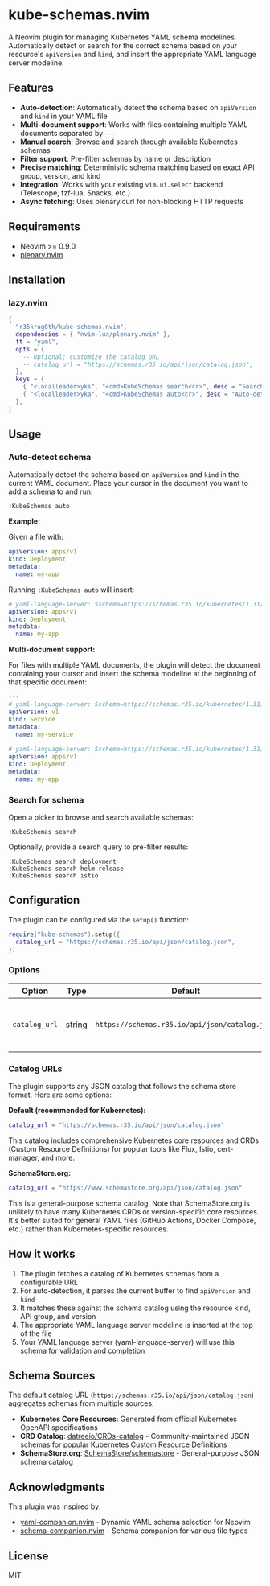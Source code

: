 # kube-schemas.nvim

A Neovim plugin for managing Kubernetes YAML schema modelines. Automatically detect or search for the correct schema based on your resource's `apiVersion` and `kind`, and insert the appropriate YAML language server modeline.

## Features

- **Auto-detection**: Automatically detect the schema based on `apiVersion` and `kind` in your YAML file
- **Multi-document support**: Works with files containing multiple YAML documents separated by `---`
- **Manual search**: Browse and search through available Kubernetes schemas
- **Filter support**: Pre-filter schemas by name or description
- **Precise matching**: Deterministic schema matching based on exact API group, version, and kind
- **Integration**: Works with your existing `vim.ui.select` backend (Telescope, fzf-lua, Snacks, etc.)
- **Async fetching**: Uses plenary.curl for non-blocking HTTP requests

## Requirements

- Neovim >= 0.9.0
- [plenary.nvim](https://github.com/nvim-lua/plenary.nvim)

## Installation

### lazy.nvim

```lua
{
  "r35krag0th/kube-schemas.nvim",
  dependencies = { "nvim-lua/plenary.nvim" },
  ft = "yaml",
  opts = {
    -- Optional: customize the catalog URL
    -- catalog_url = "https://schemas.r35.io/api/json/catalog.json",
  },
  keys = {
    { "<localleader>yks", "<cmd>KubeSchemas search<cr>", desc = "Search Kubernetes schemas" },
    { "<localleader>yka", "<cmd>KubeSchemas auto<cr>", desc = "Auto-detect Kubernetes schema" },
  },
}
```

## Usage

### Auto-detect schema

Automatically detect the schema based on `apiVersion` and `kind` in the current YAML document. Place your cursor in the document you want to add a schema to and run:

```vim
:KubeSchemas auto
```

**Example:**

Given a file with:

```yaml
apiVersion: apps/v1
kind: Deployment
metadata:
  name: my-app
```

Running `:KubeSchemas auto` will insert:

```yaml
# yaml-language-server: $schema=https://schemas.r35.io/kubernetes/1.31/deployment-apps-v1.json
apiVersion: apps/v1
kind: Deployment
metadata:
  name: my-app
```

**Multi-document support:**

For files with multiple YAML documents, the plugin will detect the document containing your cursor and insert the schema modeline at the beginning of that specific document:

```yaml
---
# yaml-language-server: $schema=https://schemas.r35.io/kubernetes/1.31/service-v1.json
apiVersion: v1
kind: Service
metadata:
  name: my-service
---
# yaml-language-server: $schema=https://schemas.r35.io/kubernetes/1.31/deployment-apps-v1.json
apiVersion: apps/v1
kind: Deployment
metadata:
  name: my-app
```

### Search for schema

Open a picker to browse and search available schemas:

```vim
:KubeSchemas search
```

Optionally, provide a search query to pre-filter results:

```vim
:KubeSchemas search deployment
:KubeSchemas search helm release
:KubeSchemas search istio
```

## Configuration

The plugin can be configured via the `setup()` function:

```lua
require("kube-schemas").setup({
  catalog_url = "https://schemas.r35.io/api/json/catalog.json",
})
```

### Options

| Option        | Type   | Default                                        | Description                          |
| ------------- | ------ | ---------------------------------------------- | ------------------------------------ |
| `catalog_url` | string | `https://schemas.r35.io/api/json/catalog.json` | URL to fetch the schema catalog from |

### Catalog URLs

The plugin supports any JSON catalog that follows the schema store format. Here are some options:

**Default (recommended for Kubernetes):**

```lua
catalog_url = "https://schemas.r35.io/api/json/catalog.json"
```

This catalog includes comprehensive Kubernetes core resources and CRDs (Custom Resource Definitions) for popular tools like Flux, Istio, cert-manager, and more.

**SchemaStore.org:**

```lua
catalog_url = "https://www.schemastore.org/api/json/catalog.json"
```

This is a general-purpose schema catalog. Note that SchemaStore.org is unlikely to have many Kubernetes CRDs or version-specific core resources. It's better suited for general YAML files (GitHub Actions, Docker Compose, etc.) rather than Kubernetes-specific resources.

## How it works

1. The plugin fetches a catalog of Kubernetes schemas from a configurable URL
2. For auto-detection, it parses the current buffer to find `apiVersion` and `kind`
3. It matches these against the schema catalog using the resource kind, API group, and version
4. The appropriate YAML language server modeline is inserted at the top of the file
5. Your YAML language server (yaml-language-server) will use this schema for validation and completion

## Schema Sources

The default catalog URL (`https://schemas.r35.io/api/json/catalog.json`) aggregates schemas from multiple sources:

- **Kubernetes Core Resources**: Generated from official Kubernetes OpenAPI specifications
- **CRD Catalog**: [datreeio/CRDs-catalog](https://github.com/datreeio/CRDs-catalog) - Community-maintained JSON schemas for popular Kubernetes Custom Resource Definitions
- **SchemaStore.org**: [SchemaStore/schemastore](https://github.com/SchemaStore/schemastore) - General-purpose JSON schema catalog

## Acknowledgments

This plugin was inspired by:

- [yaml-companion.nvim](https://github.com/someone-stole-my-name/yaml-companion.nvim) - Dynamic YAML schema selection for Neovim
- [schema-companion.nvim](https://github.com/cenk1cenk2/schema-companion.nvim) - Schema companion for various file types

## License

MIT
